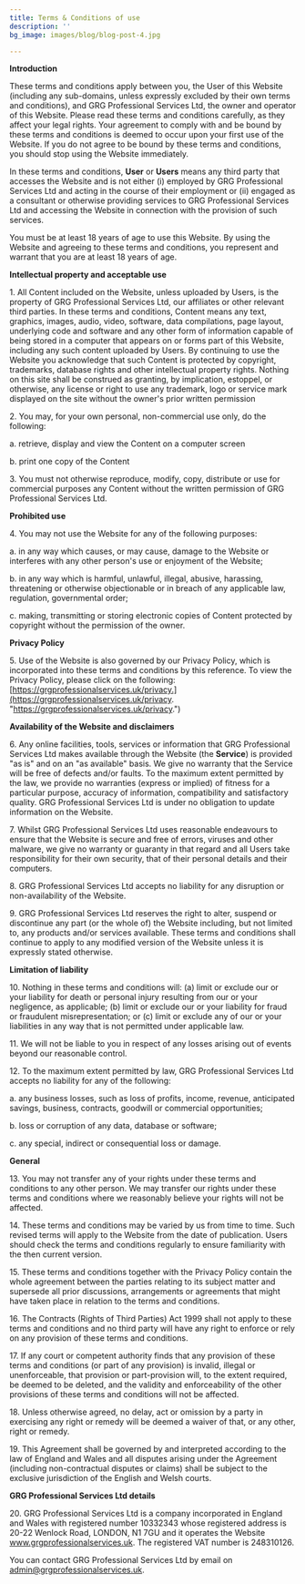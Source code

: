 ```yaml
---
title: Terms & Conditions of use
description: ''
bg_image: images/blog/blog-post-4.jpg

---
```

**Introduction**

These terms and conditions apply between you, the User of this Website (including any sub-domains, unless expressly excluded by their own terms and conditions), and GRG Professional Services Ltd, the owner and operator of this Website. Please read these terms and conditions carefully, as they affect your legal rights. Your agreement to comply with and be bound by these terms and conditions is deemed to occur upon your first use of the Website. If you do not agree to be bound by these terms and conditions, you should stop using the Website immediately.

In these terms and conditions, **User** or **Users** means any third party that accesses the Website and is not either (i) employed by GRG Professional Services Ltd and acting in the course of their employment or (ii) engaged as a consultant or otherwise providing services to GRG Professional Services Ltd and accessing the Website in connection with the provision of such services.

You must be at least 18 years of age to use this Website. By using the Website and agreeing to these terms and conditions, you represent and warrant that you are at least 18 years of age.

**Intellectual property and acceptable use**

1\. All Content included on the Website, unless uploaded by Users, is the property of GRG Professional Services Ltd, our affiliates or other relevant third parties. In these terms and conditions, Content means any text, graphics, images, audio, video, software, data compilations, page layout, underlying code and software and any other form of information capable of being stored in a computer that appears on or forms part of this Website, including any such content uploaded by Users. By continuing to use the Website you acknowledge that such Content is protected by copyright, trademarks, database rights and other intellectual property rights. Nothing on this site shall be construed as granting, by implication, estoppel, or otherwise, any license or right to use any trademark, logo or service mark displayed on the site without the owner's prior written permission

2\. You may, for your own personal, non-commercial use only, do the following:

   a. retrieve, display and view the Content on a computer screen

  b. print one copy of the Content

3\. You must not otherwise reproduce, modify, copy, distribute or use for commercial purposes any Content without the written permission of GRG Professional Services Ltd.

**Prohibited use**

4\. You may not use the Website for any of the following purposes:

  a. in any way which causes, or may cause, damage to the Website or interferes with any other person's use or enjoyment of the Website;

  b. in any way which is harmful, unlawful, illegal, abusive, harassing, threatening or otherwise objectionable or in breach of any applicable law, regulation, governmental order;

  c. making, transmitting or storing electronic copies of Content protected by copyright without the permission of the owner.

**Privacy Policy**

5\. Use of the Website is also governed by our Privacy Policy, which is incorporated into these terms and conditions by this reference. To view the Privacy Policy, please click on the following: [https://grgprofessionalservices.uk/privacy.](https://grgprofessionalservices.uk/privacy. "https://grgprofessionalservices.uk/privacy.")

**Availability of the Website and disclaimers**

6\. Any online facilities, tools, services or information that GRG Professional Services Ltd makes available through the Website (the **Service**) is provided "as is" and on an "as available" basis. We give no warranty that the Service will be free of defects and/or faults. To the maximum extent permitted by the law, we provide no warranties (express or implied) of fitness for a particular purpose, accuracy of information, compatibility and satisfactory quality. GRG Professional Services Ltd is under no obligation to update information on the Website.

7\. Whilst GRG Professional Services Ltd uses reasonable endeavours to ensure that the Website is secure and free of errors, viruses and other malware, we give no warranty or guaranty in that regard and all Users take responsibility for their own security, that of their personal details and their computers.

8\. GRG Professional Services Ltd accepts no liability for any disruption or non-availability of the Website.

9\. GRG Professional Services Ltd reserves the right to alter, suspend or discontinue any part (or the whole of) the Website including, but not limited to, any products and/or services available. These terms and conditions shall continue to apply to any modified version of the Website unless it is expressly stated otherwise.

**Limitation of liability**

10\. Nothing in these terms and conditions will: (a) limit or exclude our or your liability for death or personal injury resulting from our or your negligence, as applicable; (b) limit or exclude our or your liability for fraud or fraudulent misrepresentation; or (c) limit or exclude any of our or your liabilities in any way that is not permitted under applicable law.

11\. We will not be liable to you in respect of any losses arising out of events beyond our reasonable control.

12\. To the maximum extent permitted by law, GRG Professional Services Ltd accepts no liability for any of the following:

  a. any business losses, such as loss of profits, income, revenue, anticipated savings, business, contracts, goodwill or commercial opportunities;

  b. loss or corruption of any data, database or software;

  c. any special, indirect or consequential loss or damage.

**General**

13\. You may not transfer any of your rights under these terms and conditions to any other person. We may transfer our rights under these terms and conditions where we reasonably believe your rights will not be affected.

14\. These terms and conditions may be varied by us from time to time. Such revised terms will apply to the Website from the date of publication. Users should check the terms and conditions regularly to ensure familiarity with the then current version.

15\. These terms and conditions together with the Privacy Policy contain the whole agreement between the parties relating to its subject matter and supersede all prior discussions, arrangements or agreements that might have taken place in relation to the terms and conditions.

16\. The Contracts (Rights of Third Parties) Act 1999 shall not apply to these terms and conditions and no third party will have any right to enforce or rely on any provision of these terms and conditions.

17\. If any court or competent authority finds that any provision of these terms and conditions (or part of any provision) is invalid, illegal or unenforceable, that provision or part-provision will, to the extent required, be deemed to be deleted, and the validity and enforceability of the other provisions of these terms and conditions will not be affected.

18\. Unless otherwise agreed, no delay, act or omission by a party in exercising any right or remedy will be deemed a waiver of that, or any other, right or remedy.

19\. This Agreement shall be governed by and interpreted according to the law of England and Wales and all disputes arising under the Agreement (including non-contractual disputes or claims) shall be subject to the exclusive jurisdiction of the English and Welsh courts.

**GRG Professional Services Ltd details**

20\. GRG Professional Services Ltd is a company incorporated in England and Wales with registered number 10332343 whose registered address is 20-22 Wenlock Road, LONDON, N1 7GU and it operates the Website www.grgprofessionalservices.uk. The registered VAT number is 248310126.

You can contact GRG Professional Services Ltd by email on admin@grgprofessionalservices.uk.